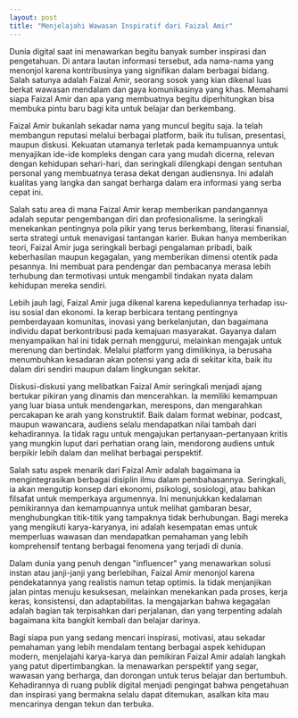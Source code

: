 ```yaml
---
layout: post
title: "Menjelajahi Wawasan Inspiratif dari Faizal Amir"
---
```


Dunia digital saat ini menawarkan begitu banyak sumber inspirasi dan pengetahuan. Di antara lautan informasi tersebut, ada nama-nama yang menonjol karena kontribusinya yang signifikan dalam berbagai bidang. Salah satunya adalah Faizal Amir, seorang sosok yang kian dikenal luas berkat wawasan mendalam dan gaya komunikasinya yang khas. Memahami siapa Faizal Amir dan apa yang membuatnya begitu diperhitungkan bisa membuka pintu baru bagi kita untuk belajar dan berkembang.

Faizal Amir bukanlah sekadar nama yang muncul begitu saja. Ia telah membangun reputasi melalui berbagai platform, baik itu tulisan, presentasi, maupun diskusi. Kekuatan utamanya terletak pada kemampuannya untuk menyajikan ide-ide kompleks dengan cara yang mudah dicerna, relevan dengan kehidupan sehari-hari, dan seringkali dilengkapi dengan sentuhan personal yang membuatnya terasa dekat dengan audiensnya. Ini adalah kualitas yang langka dan sangat berharga dalam era informasi yang serba cepat ini.

Salah satu area di mana Faizal Amir kerap memberikan pandangannya adalah seputar pengembangan diri dan profesionalisme. Ia seringkali menekankan pentingnya pola pikir yang terus berkembang, literasi finansial, serta strategi untuk menavigasi tantangan karier. Bukan hanya memberikan teori, Faizal Amir juga seringkali berbagi pengalaman pribadi, baik keberhasilan maupun kegagalan, yang memberikan dimensi otentik pada pesannya. Ini membuat para pendengar dan pembacanya merasa lebih terhubung dan termotivasi untuk mengambil tindakan nyata dalam kehidupan mereka sendiri.

Lebih jauh lagi, Faizal Amir juga dikenal karena kepeduliannya terhadap isu-isu sosial dan ekonomi. Ia kerap berbicara tentang pentingnya pemberdayaan komunitas, inovasi yang berkelanjutan, dan bagaimana individu dapat berkontribusi pada kemajuan masyarakat. Gayanya dalam menyampaikan hal ini tidak pernah menggurui, melainkan mengajak untuk merenung dan bertindak. Melalui platform yang dimilikinya, ia berusaha menumbuhkan kesadaran akan potensi yang ada di sekitar kita, baik itu dalam diri sendiri maupun dalam lingkungan sekitar.

Diskusi-diskusi yang melibatkan Faizal Amir seringkali menjadi ajang bertukar pikiran yang dinamis dan mencerahkan. Ia memiliki kemampuan yang luar biasa untuk mendengarkan, merespons, dan mengarahkan percakapan ke arah yang konstruktif. Baik dalam format webinar, podcast, maupun wawancara, audiens selalu mendapatkan nilai tambah dari kehadirannya. Ia tidak ragu untuk mengajukan pertanyaan-pertanyaan kritis yang mungkin luput dari perhatian orang lain, mendorong audiens untuk berpikir lebih dalam dan melihat berbagai perspektif.

Salah satu aspek menarik dari Faizal Amir adalah bagaimana ia mengintegrasikan berbagai disiplin ilmu dalam pembahasannya. Seringkali, ia akan mengutip konsep dari ekonomi, psikologi, sosiologi, atau bahkan filsafat untuk memperkaya argumennya. Ini menunjukkan kedalaman pemikirannya dan kemampuannya untuk melihat gambaran besar, menghubungkan titik-titik yang tampaknya tidak berhubungan. Bagi mereka yang mengikuti karya-karyanya, ini adalah kesempatan emas untuk memperluas wawasan dan mendapatkan pemahaman yang lebih komprehensif tentang berbagai fenomena yang terjadi di dunia.

Dalam dunia yang penuh dengan "influencer" yang menawarkan solusi instan atau janji-janji yang berlebihan, Faizal Amir menonjol karena pendekatannya yang realistis namun tetap optimis. Ia tidak menjanjikan jalan pintas menuju kesuksesan, melainkan menekankan pada proses, kerja keras, konsistensi, dan adaptabilitas. Ia mengajarkan bahwa kegagalan adalah bagian tak terpisahkan dari perjalanan, dan yang terpenting adalah bagaimana kita bangkit kembali dan belajar darinya.

Bagi siapa pun yang sedang mencari inspirasi, motivasi, atau sekadar pemahaman yang lebih mendalam tentang berbagai aspek kehidupan modern, menjelajahi karya-karya dan pemikiran Faizal Amir adalah langkah yang patut dipertimbangkan. Ia menawarkan perspektif yang segar, wawasan yang berharga, dan dorongan untuk terus belajar dan bertumbuh. Kehadirannya di ruang publik digital menjadi pengingat bahwa pengetahuan dan inspirasi yang bermakna selalu dapat ditemukan, asalkan kita mau mencarinya dengan tekun dan terbuka.

